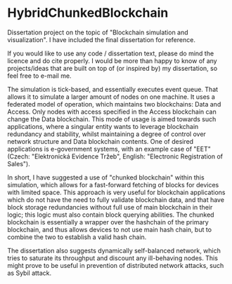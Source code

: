 # HybridChunkedBlockchain
Dissertation project on the topic of "Blockchain simulation and visualization". 
I have included the final dissertation for reference.

If you would like to use any code / dissertation text, please do mind the licence and do cite properly. I would be more than happy to know of any projects/ideas that are built on top of (or inspired by) my dissertation, so feel free to e-mail me.

The simulation is tick-based, and essentially executes event queue. That allows it to simulate a larger amount of nodes on one machine. It uses a federated model of operation, which maintains two blockchains: Data and Access. Only nodes with access specified in the Access blockchain can change the Data blockchain. This mode of usage is aimed towards such applications, where a singular entity wants to leverage blockchain redundancy and stability, whilst maintaining a degree of control over network structure and Data blockchain contents. One of desired applications is e-government systems, with an example case of "EET" (Czech: "Elektronická Evidence Tržeb", English: "Electronic Registration of Sales").

In short, I have suggested a use of "chunked blockchain" within this simulation, which allows for a fast-forward fetching of blocks for devices with limited space. This approach is very useful for blockchain applications which do not have the need to fully validate blockchain data, and that have block storage redundancies without full use of main blockchain in their logic; this logic must also contain block querying abilities.
The chunked blockchain is essentially a wrapper over the hashchain of the primary blockchain, and thus allows devices to not use main hash chain, but to combine the two to establish a valid hash chain.

The dissertation also suggests dynamically self-balanced network, which tries to saturate its throughput and discount any ill-behaving nodes. This might prove to be useful in prevention of distributed network attacks, such as Sybil attack.
